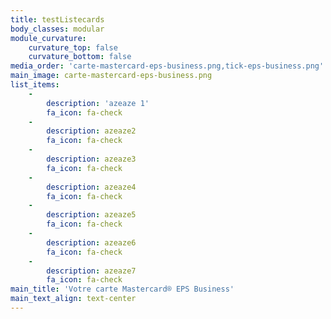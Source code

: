 ```yaml
---
title: testListecards
body_classes: modular
module_curvature:
    curvature_top: false
    curvature_bottom: false
media_order: 'carte-mastercard-eps-business.png,tick-eps-business.png'
main_image: carte-mastercard-eps-business.png
list_items:
    -
        description: 'azeaze 1'
        fa_icon: fa-check
    -
        description: azeaze2
        fa_icon: fa-check
    -
        description: azeaze3
        fa_icon: fa-check
    -
        description: azeaze4
        fa_icon: fa-check
    -
        description: azeaze5
        fa_icon: fa-check
    -
        description: azeaze6
        fa_icon: fa-check
    -
        description: azeaze7
        fa_icon: fa-check
main_title: 'Votre carte Mastercard® EPS Business'
main_text_align: text-center
---
```


